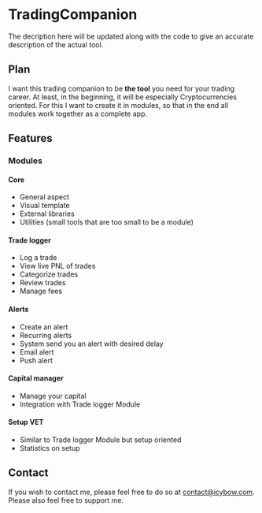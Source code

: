 # TradingCompanion
The decription here will be updated along with the code to give an accurate description of the actual tool.

## Plan
I want this trading companion to be **the tool** you need for your trading career. At least, in the beginning, it will be especially Cryptocurrencies oriented. For this I want to create it in modules, so that in the end all modules work together as a complete app.

## Features
### Modules
#### Core
- General aspect
- Visual template
- External libraries 
- Utilities (small tools that are too small to be a module)
#### Trade logger
- Log a trade
- View live PNL of trades
- Categorize trades
- Review trades
- Manage fees
#### Alerts
- Create an alert
- Recurring alerts
- System send you an alert with desired delay
- Email alert
- Push alert
#### Capital manager
- Manage your capital
- Integration with Trade logger Module
#### Setup VET
- Similar to Trade logger Module but setup oriented
- Statistics on setup

## Contact
If you wish to contact me, please feel free to do so at [contact@icybow.com](mailto:contact@icybow.com). Please also feel free to support me.

